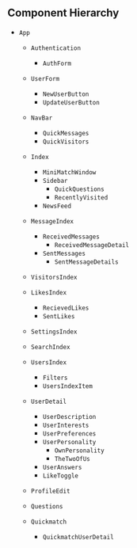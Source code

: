 ## Component Hierarchy

* `App`

  * `Authentication`
    * `AuthForm`

  * `UserForm` <!-- SignUp / Update -->
    * `NewUserButton`
    * `UpdateUserButton`

  * `NavBar`
    * `QuickMessages`
    * `QuickVisitors`

  * `Index`
    * `MiniMatchWindow`
    * `Sidebar`
      * `QuickQuestions`
      * `RecentlyVisited`
    * `NewsFeed`

  * `MessageIndex`
    * `ReceivedMessages`
      * `ReceivedMessageDetail`
    * `SentMessages`
      * `SentMessageDetails`

  * `VisitorsIndex`

  * `LikesIndex`
    * `RecievedLikes`
    * `SentLikes`

  * `SettingsIndex`

  * `SearchIndex`

  * `UsersIndex` <!-- Browse Matches -->
    * `Filters`
    * `UsersIndexItem`

  * `UserDetail`
    * `UserDescription`
    * `UserInterests`
    * `UserPreferences`
    * `UserPersonality`
      * `OwnPersonality`
      * `TheTwoOfUs`
    * `UserAnswers`
    * `LikeToggle`

  * `ProfileEdit`

  * `Questions`

  * `Quickmatch`
    * `QuickmatchUserDetail`
